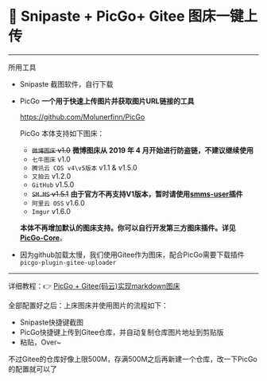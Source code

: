 # 🥩 Snipaste + PicGo+ Gitee 图床一键上传

---



所用工具

- Snipaste 截图软件，自行下载

- PicGo **一个用于快速上传图片并获取图片URL链接的工具**

  https://github.com/Molunerfinn/PicGo

  PicGo 本体支持如下图床：

  - ~~`微博图床` v1.0~~ **微博图床从 2019 年 4 月开始进行防盗链，不建议继续使用**
  - `七牛图床` v1.0
  - `腾讯云 COS v4\v5版本` v1.1 & v1.5.0
  - `又拍云` v1.2.0
  - `GitHub` v1.5.0
  - ~~`SM.MS` v1.5.1~~ **由于官方不再支持V1版本，暂时请使用[smms-user](https://github.com/xlzy520/picgo-plugin-smms-user)插件**
  - `阿里云 OSS` v1.6.0
  - `Imgur` v1.6.0

  **本体不再增加默认的图床支持。你可以自行开发第三方图床插件。详见 [PicGo-Core](https://picgo.github.io/PicGo-Core-Doc/)**。

- 因为github加载太慢，我们使用Gitee作为图床，配合PicGo需要下载插件 `picgo-plugin-gitee-uploader`

---



详细教程：👉 [PicGo + Gitee(码云)实现markdown图床](https://www.jianshu.com/p/b69950a49ae2)



全部配置好之后：上床图床并使用图片的流程如下：

- Snipaste快捷键截图
- PicGo快捷键上传到Gitee仓库，并自动复制仓库图片地址到剪贴版
- 粘贴，Over~



不过Gitee的仓库好像上限500M，存满500M之后再新建一个仓库，改一下PicGo的配置就可以了